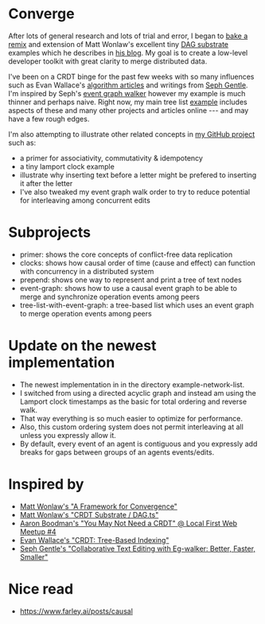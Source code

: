 
# Converge

After lots of general research and lots of trial and error, I began to [bake a remix](https://github.com/simplygreatwork/converge) and extension of Matt Wonlaw's excellent tiny [DAG substrate](https://github.com/vlcn-io/docs/blob/main/components/crdt-substrate/DAG.ts) examples which he describes in [his blog](https://vlcn.io/blog/crdt-substrate). My goal is to create a low-level developer toolkit with great clarity to merge distributed data.

I've been on a CRDT binge for the past few weeks with so many influences such as Evan Wallace's [algorithm articles](https://madebyevan.com/algos/crdt-tree-based-indexing/) and writings from [Seph Gentle](https://arxiv.org/abs/2409.14252).  I'm inspired by Seph's [event graph walker](https://github.com/josephg/egwalker-from-scratch) however my example is much thinner and perhaps naive. Right now, my main tree list [example](https://github.com/simplygreatwork/converge/tree/main/example-list) includes aspects of these and many other projects and articles online --- and may have a few rough edges.

I'm also attempting to illustrate other related concepts in [my GitHub project](https://github.com/simplygreatwork/converge) such as:

- a primer for associativity, commutativity & idempotency
- a tiny lamport clock example
- illustrate why inserting text before a letter might be prefered to inserting it after the letter
- I've also tweaked my event graph walk order to try to reduce potential for interleaving among concurrent edits

# Subprojects
- primer: shows the core concepts of conflict-free data replication
- clocks: shows how causal order of time (cause and effect) can function with concurrency in a distributed system
- prepend: shows one way to represent and print a tree of text nodes
- event-graph: shows how to use a causal event graph to be able to merge and synchronize operation events among peers
- tree-list-with-event-graph: a tree-based list which uses an event graph to merge operation events among peers

# Update on the newest implementation
- The newest implementation in in the directory example-network-list.
- I switched from using a directed acyclic graph and instead am using the Lamport clock timestamps as the basic for total ordering and reverse walk.
- That way everything is so much easier to optimize for performance.
- Also, this custom ordering system does not permit interleaving at all unless you expressly allow it.
- By default, every event of an agent is contiguous and you expressly add breaks for gaps between groups of an agents events/edits.

# Inspired by
- [Matt Wonlaw's "A Framework for Convergence"](https://vlcn.io/blog/crdt-substrate)
- [Matt Wonlaw's "CRDT Substrate / DAG.ts"](https://github.com/vlcn-io/docs/blob/main/components/crdt-substrate/DAG.ts)
- [Aaron Boodman's "You May Not Need a CRDT" @ Local First Web Meetup #4](https://www.youtube.com/watch?v=7Bb0KRLL8FI&t=1892s)
- [Evan Wallace's "CRDT: Tree-Based Indexing"](https://madebyevan.com/algos/crdt-tree-based-indexing/)
- [Seph Gentle's "Collaborative Text Editing with Eg-walker: Better, Faster, Smaller"](https://arxiv.org/abs/2409.14252)

# Nice read
- https://www.farley.ai/posts/causal
